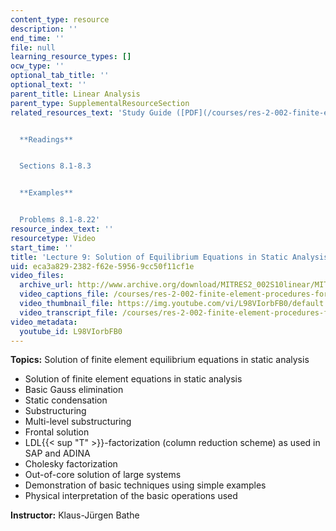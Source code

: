 ```yaml
---
content_type: resource
description: ''
end_time: ''
file: null
learning_resource_types: []
ocw_type: ''
optional_tab_title: ''
optional_text: ''
parent_title: Linear Analysis
parent_type: SupplementalResourceSection
related_resources_text: 'Study Guide ([PDF](/courses/res-2-002-finite-element-procedures-for-solids-and-structures-spring-2010/resources/mitres2_002s10_lec09))


  **Readings**


  Sections 8.1-8.3


  **Examples**


  Problems 8.1-8.22'
resource_index_text: ''
resourcetype: Video
start_time: ''
title: 'Lecture 9: Solution of Equilibrium Equations in Static Analysis'
uid: eca3a829-2382-f62e-5956-9cc50f11cf1e
video_files:
  archive_url: http://www.archive.org/download/MITRES2_002S10linear/MITRES2_002S10linear_lec09_300k.mp4
  video_captions_file: /courses/res-2-002-finite-element-procedures-for-solids-and-structures-spring-2010/9cd173382a315788b553a6ff7d970b55_L98VIorbFB0.vtt
  video_thumbnail_file: https://img.youtube.com/vi/L98VIorbFB0/default.jpg
  video_transcript_file: /courses/res-2-002-finite-element-procedures-for-solids-and-structures-spring-2010/bce2af7cc380ef8327c49eec4b33bb9f_L98VIorbFB0.pdf
video_metadata:
  youtube_id: L98VIorbFB0
---
```


**Topics:** Solution of finite element equilibrium equations in static analysis

*   Solution of finite element equations in static analysis
*   Basic Gauss elimination
*   Static condensation
*   Substructuring
*   Multi-level substructuring
*   Frontal solution
*   LDL{{< sup "T" >}}\-factorization (column reduction scheme) as used in SAP and ADINA
*   Cholesky factorization
*   Out-of-core solution of large systems
*   Demonstration of basic techniques using simple examples
*   Physical interpretation of the basic operations used

**Instructor:** Klaus-Jürgen Bathe



